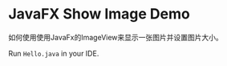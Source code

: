 JavaFX Show Image Demo
======================

如何使用使用JavaFx的ImageView来显示一张图片并设置图片大小。

Run `Hello.java` in your IDE.

